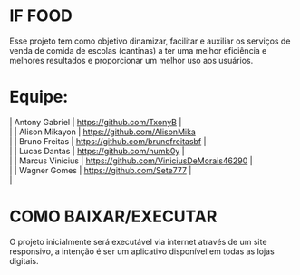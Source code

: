 # IF FOOD

Esse projeto tem como objetivo dinamizar, facilitar e auxiliar os serviços de venda de comida de escolas (cantinas) a ter uma melhor eficiência e melhores resultados e proporcionar um melhor uso aos usuários.

# Equipe:

| Antony Gabriel | https://github.com/TxonyB | <br> |
| Alison Mikayon | https://github.com/AlisonMika  <br> |
| Bruno Freitas | https://github.com/brunofreitasbf | <br> |
| Lucas Dantas | https://github.com/numb0y | <br>  |
| Marcus Vinicius | https://github.com/ViniciusDeMorais46290 | <br> |
| Wagner Gomes | https://github.com/Sete777 | <br>  |

# COMO BAIXAR/EXECUTAR

O projeto inicialmente será executável via internet através de um site responsivo, a intenção é ser um aplicativo disponível em todas as lojas digitais.


